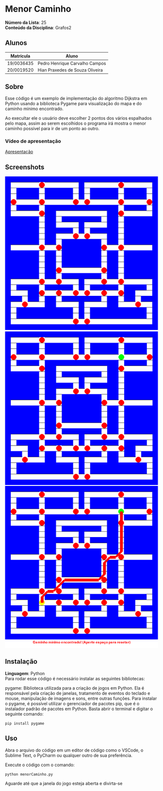 # Menor Caminho

**Número da Lista**: 25<br>
**Conteúdo da Disciplina**: Grafos2<br>

## Alunos
|Matrícula | Aluno |
| -- | -- |
| 19/0036435  |  Pedro Henrique Carvalho Campos |
| 20/0019520  |  Hian Praxedes de Souza Oliveira |

## Sobre 

Esse código é um exemplo de implementação do algoritmo Dijkstra em Python usando a biblioteca Pygame para visualização do mapa e do caminho mínimo encontrado.

Ao execultar ele o usuário deve escolher 2 pontos dos vários espalhados pelo mapa, assim ao serem escolhidos o programa irá mostra o menor caminho possível para ir de um ponto ao outro.

### Vídeo de apresentação
[Apresentação](https://github.com/projeto-de-algoritmos/Grafos2_menorCaminho/tree/main/Video%20de%20apresentacao)

## Screenshots

<div align="center">
	<img src="./assets/print01.png" alt="print">
	<img src="./assets/print02.png" alt="print">
	<img src="./assets/print03.png" alt="print">
</div>

## Instalação 
**Linguagem**: Python<br>
Para rodar esse código é necessário instalar as seguintes bibliotecas:

pygame: Biblioteca utilizada para a criação de jogos em Python. Ela é responsável pela criação de janelas, tratamento de eventos do teclado e mouse, manipulação de imagens e sons, entre outras funções.
Para instalar o pygame, é possível utilizar o gerenciador de pacotes pip, que é o instalador padrão de pacotes em Python. Basta abrir o terminal e digitar o seguinte comando:

``` shell 
pip install pygame 
``` 

## Uso 
Abra o arquivo do código em um editor de código como o VSCode, o Sublime Text, o PyCharm ou qualquer outro de sua preferência.

Execute o código com o comando:

``` shell 
python menorCaminho.py
``` 

Aguarde até que a janela do jogo esteja aberta e divirta-se
